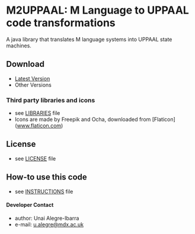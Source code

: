 M2UPPAAL: M Language to UPPAAL code transformations
======
A java library that translates M language systems into UPPAAL state machines.
 
## Download
* [Latest Version](https://github.com/ualegre/m2uppaal)
* Other Versions

### Third party libraries and icons
* see [LIBRARIES](https://github.com/ualegre/m2uppaal/blob/master/LIBRARIES.md) file
* Icons are made by Freepik and Ocha, downloaded from [Flaticon] (www.flaticon.com) 

## License 
* see [LICENSE](https://github.com/ualegre/m2uppaal/blob/master/LICENSE.md) file

## How-to use this code
* see [INSTRUCTIONS](https://github.com/ualegre/m2uppaal/blob/master/INSTRUCTIONS.md) file

#### Developer Contact
* author: Unai Alegre-Ibarra
* e-mail: u.alegre@mdx.ac.uk

